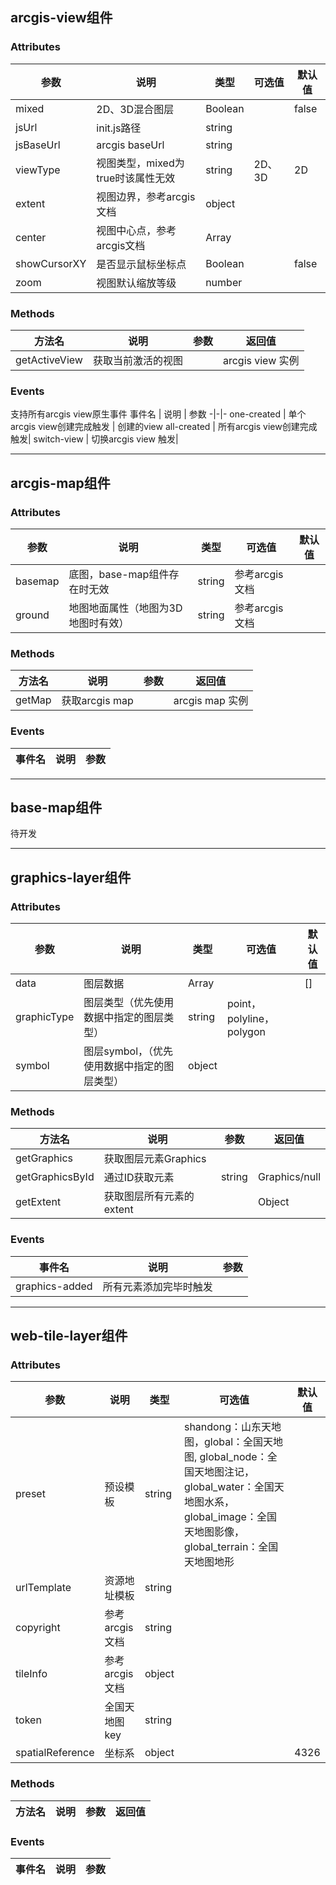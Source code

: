 ## arcgis-view组件

### Attributes
参数 | 说明 | 类型 | 可选值 | 默认值
-|-|-|-|-
mixed | 2D、3D混合图层 | Boolean | | false
jsUrl | init.js路径| string | |
jsBaseUrl | arcgis baseUrl | string | |
viewType | 视图类型，mixed为true时该属性无效 | string | 2D、3D | 2D
extent | 视图边界，参考arcgis文档 | object | |
center | 视图中心点，参考arcgis文档 | Array<Number> | | 
showCursorXY | 是否显示鼠标坐标点 | Boolean | | false
zoom | 视图默认缩放等级 | number | | 

### Methods
方法名 | 说明 | 参数 | 返回值
-|-|-|-
getActiveView | 获取当前激活的视图 | | arcgis view 实例

### Events
支持所有arcgis view原生事件
事件名 | 说明 | 参数
-|-|-
one-created | 单个arcgis view创建完成触发 | 创建的view
all-created | 所有arcgis view创建完成触发| 
switch-view | 切换arcgis view 触发| 


---


## arcgis-map组件

### Attributes
参数 | 说明 | 类型 | 可选值 | 默认值
-|-|-|-|-
basemap | 底图，base-map组件存在时无效 | string | 参考arcgis文档| 
ground | 地图地面属性（地图为3D地图时有效）| string |参考arcgis文档| 
### Methods
方法名 | 说明 | 参数 | 返回值
-|-|-|-
getMap | 获取arcgis map | | arcgis map 实例

### Events
事件名 | 说明 | 参数
-|-|-

---
## base-map组件
待开发

---

## graphics-layer组件

### Attributes
参数 | 说明 | 类型 | 可选值 | 默认值
-|-|-|-|-
data | 图层数据 | Array | | []
graphicType | 图层类型（优先使用数据中指定的图层类型）| string |point，polyline，polygon| 
symbol | 图层symbol，（优先使用数据中指定的图层类型）|object | 
### Methods
方法名 | 说明 | 参数 | 返回值
-|-|-|-
getGraphics | 获取图层元素Graphics | | 
getGraphicsById| 通过ID获取元素 | string | Graphics/null
getExtent | 获取图层所有元素的extent | | Object

### Events
事件名 | 说明 | 参数
-|-|-
graphics-added | 所有元素添加完毕时触发| 

---

## web-tile-layer组件

### Attributes
参数 | 说明 | 类型 | 可选值 | 默认值
-|-|-|-|-
preset | 预设模板 | string | shandong：山东天地图，global：全国天地图, global_node：全国天地图注记，global_water：全国天地图水系，global_image：全国天地图影像，global_terrain：全国天地图地形| 
urlTemplate | 资源地址模板| string || 
copyright | 参考arcgis文档|string | |
tileInfo | 参考arcgis 文档| object| |
token | 全国天地图key | string | |
spatialReference | 坐标系 | object | | 4326
### Methods
方法名 | 说明 | 参数 | 返回值
-|-|-|-


### Events
事件名 | 说明 | 参数
-|-|-
